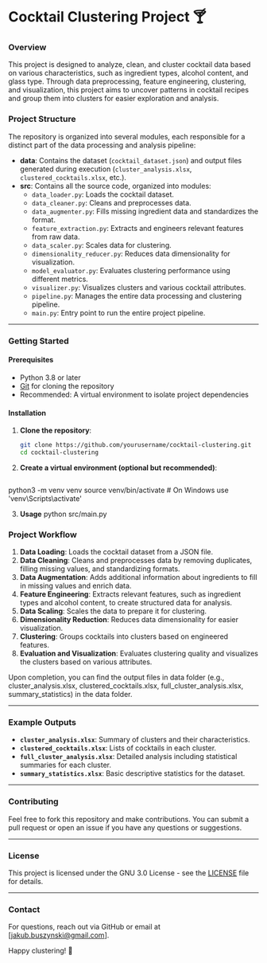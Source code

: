 # Cocktail Clustering Project 🍸

### Overview
This project is designed to analyze, clean, and cluster cocktail data based on various characteristics, such as ingredient types, alcohol content, and glass type. Through data preprocessing, feature engineering, clustering, and visualization, this project aims to uncover patterns in cocktail recipes and group them into clusters for easier exploration and analysis.

### Project Structure
The repository is organized into several modules, each responsible for a distinct part of the data processing and analysis pipeline:

- **data**: Contains the dataset (`cocktail_dataset.json`) and output files generated during execution (`cluster_analysis.xlsx`, `clustered_cocktails.xlsx`, etc.).
- **src**: Contains all the source code, organized into modules:
  - `data_loader.py`: Loads the cocktail dataset.
  - `data_cleaner.py`: Cleans and preprocesses data.
  - `data_augmenter.py`: Fills missing ingredient data and standardizes the format.
  - `feature_extraction.py`: Extracts and engineers relevant features from raw data.
  - `data_scaler.py`: Scales data for clustering.
  - `dimensionality_reducer.py`: Reduces data dimensionality for visualization.
  - `model_evaluator.py`: Evaluates clustering performance using different metrics.
  - `visualizer.py`: Visualizes clusters and various cocktail attributes.
  - `pipeline.py`: Manages the entire data processing and clustering pipeline.
  - `main.py`: Entry point to run the entire project pipeline.

---

### Getting Started

#### Prerequisites
- Python 3.8 or later
- [Git](https://git-scm.com/) for cloning the repository
- Recommended: A virtual environment to isolate project dependencies

#### Installation

1. **Clone the repository**:
   ```bash
   git clone https://github.com/yourusername/cocktail-clustering.git
   cd cocktail-clustering
2. **Create a virtual environment (optional but recommended)**:
   ```bash
python3 -m venv venv
source venv/bin/activate  # On Windows use 'venv\Scripts\activate'


3. **Usage**
   python src/main.py
  
### Project Workflow

1. **Data Loading**: Loads the cocktail dataset from a JSON file.
2. **Data Cleaning**: Cleans and preprocesses data by removing duplicates, filling missing values, and standardizing formats.
3. **Data Augmentation**: Adds additional information about ingredients to fill in missing values and enrich data.
4. **Feature Engineering**: Extracts relevant features, such as ingredient types and alcohol content, to create structured data for analysis.
5. **Data Scaling**: Scales the data to prepare it for clustering.
6. **Dimensionality Reduction**: Reduces data dimensionality for easier visualization.
7. **Clustering**: Groups cocktails into clusters based on engineered features.
8. **Evaluation and Visualization**: Evaluates clustering quality and visualizes the clusters based on various attributes.

Upon completion, you can find the output files in data folder (e.g., cluster_analysis.xlsx, clustered_cocktails.xlsx, full_cluster_analysis.xlsx, summary_statistics) in the data folder.

---

### Example Outputs

- **`cluster_analysis.xlsx`**: Summary of clusters and their characteristics.
- **`clustered_cocktails.xlsx`**: Lists of cocktails in each cluster.
- **`full_cluster_analysis.xlsx`**: Detailed analysis including statistical summaries for each cluster.
- **`summary_statistics.xlsx`**: Basic descriptive statistics for the dataset.

---

### Contributing

Feel free to fork this repository and make contributions. You can submit a pull request or open an issue if you have any questions or suggestions.

---

### License

This project is licensed under the GNU 3.0 License - see the [LICENSE](LICENSE) file for details.

---

### Contact

For questions, reach out via GitHub or email at [jakub.buszynski@gmail.com].

Happy clustering! 🎉





